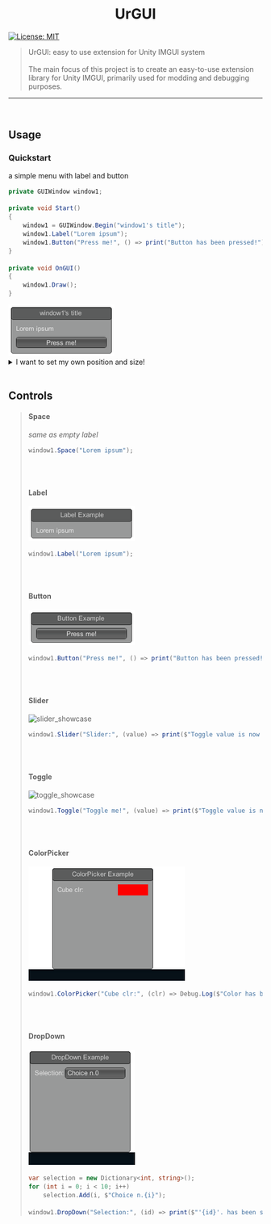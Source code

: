 
<h1 align="center">UrGUI</h1>
<p>
  <a href="https://www.mit-license.org" target="_blank">
    <img alt="License: MIT" src="https://img.shields.io/badge/License-MIT-yellow.svg" />
  </a>
</p>

> UrGUI: easy to use extension for Unity IMGUI system
> <br><br>
> The main focus of this project is to create an easy-to-use extension library for Unity IMGUI, primarily used for modding and debugging purposes.

----

<br>

## Usage

### Quickstart

a simple menu with label and button

```cs
private GUIWindow window1;

private void Start()
{
    window1 = GUIWindow.Begin("window1's title");
    window1.Label("Lorem ipsum");
    window1.Button("Press me!", () => print("Button has been pressed!"));
}

private void OnGUI()
{
    window1.Draw();
}
```

<img src="Assets/Media/usage-sample1.png?raw=true" alt="usage-sample1">

<details><summary>I want to set my own position and size!</summary><blockquote>

  (x, y, width, height)

  ```cs
  window1 = GUIWindow.Begin("window1's title", 10, 10, 200, 400);
  ```
  
</blockquote></details>

<br>

## Controls

<blockquote>

  #### Space
  
  *same as empty label*

  ```cs
  window1.Space("Lorem ipsum");
  ```

<br><br>

  #### Label

<img src="Assets/Media/label_showcase1.png?raw=true" alt="label_showcase">
  

  ```cs
  window1.Label("Lorem ipsum");
  ```

<br><br>

  #### Button

  <img src="Assets/Media/button_showcase1.png?raw=true" alt="button_showcase">
  

  ```cs
  window1.Button("Press me!", () => print("Button has been pressed!"));
  ```

<br><br>
  
  #### Slider

  <img src="Assets/Media/slider_showcase1.gif?raw=true" alt="slider_showcase">
  

  ```cs
  window1.Slider("Slider:", (value) => print($"Toggle value is now {value}"), 0.5f, 0f, 1f, true);
  ```

<br><br>
  
  #### Toggle

  <img src="Assets/Media/toggle_showcase1.gif?raw=true" alt="toggle_showcase">
  

  ```cs
  window1.Toggle("Toggle me!", (value) => print($"Toggle value is now {value}"));
  ```

<br><br>
  
  #### ColorPicker

  <img src="Assets/Media/colorpicker_showcase1.gif?raw=true" alt="colorpicker_showcase">
  

  ```cs
  window1.ColorPicker("Cube clr:", (clr) => Debug.Log($"Color has been changed to {clr}"), Color.red);
  ```

<br><br>
  
  #### DropDown

  <img src="Assets/Media/dropdown_showcase1.gif?raw=true" alt="dropdown_showcase">
  

  ```cs
  var selection = new Dictionary<int, string>();
  for (int i = 0; i < 10; i++)
      selection.Add(i, $"Choice n.{i}");

  window1.DropDown("Selection:", (id) => print($"'{id}'. has been selected!"), 0,  selection); 
  ```

</blockquote>

